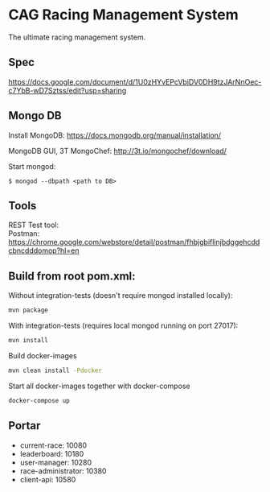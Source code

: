 CAG Racing Management System
==========================
The ultimate racing management system.

Spec
----
https://docs.google.com/document/d/1U0zHYvEPcVbiDV0DH9tzJArNnOec-c7YbB-wD7Sztss/edit?usp=sharing

Mongo DB
--------
Install MongoDB: https://docs.mongodb.org/manual/installation/

MongoDB GUI, 3T MongoChef: http://3t.io/mongochef/download/

Start mongod: 

    $ mongod --dbpath <path to DB>

Tools
-----
REST Test tool:<br>
Postman: https://chrome.google.com/webstore/detail/postman/fhbjgbiflinjbdggehcddcbncdddomop?hl=en

Build from root pom.xml:
------------------------
Without integration-tests (doesn't require mongod installed locally):

```sh
mvn package
```

With integration-tests (requires local mongod running on port 27017):

```sh
mvn install
```

Build docker-images

```sh
mvn clean install -Pdocker
```

Start all docker-images together with docker-compose

```sh
docker-compose up
```


Portar
------
* current-race: 10080
* leaderboard: 10180
* user-manager: 10280
* race-administrator: 10380
* client-api: 10580
